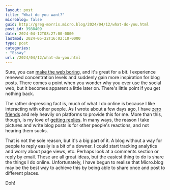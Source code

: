 ```yaml
---
layout: post
title: "What do you want?"
microblog: false
guid: http://greg-morris.micro.blog/2024/04/12/what-do-you.html
post_id: 3988409
date: 2024-04-12T08:27:00-0000
lastmod: 2024-05-22T16:02:10-0000
type: post
categories:
- "Essay"
url: /2024/04/12/what-do-you.html
---
```

Sure, you can [make the web boring](https://gregmorris.co.uk/2024/04/09/phone-boredom.html), and it's great for a bit. I experience renewed concentration levels and suddenly gain more inspiration for blog posts. There comes a point when you wonder why you ever use the social web, but it becomes apparent a little later on. There's little point if you get nothing back.

The rather depressing fact is, much of what I do online is because I like interacting with other people. As I wrote about a few days ago, I have [zero friends](2024/04/10/an-examined-life-with-no-friends.html) and rely heavily on platforms to provide this for me. More than this, though, is my love of [getting replies](/2021/06/28/more-comments-and.html). In many ways, the reason I take pictures and write blog posts is for other people's reactions, and not hearing them sucks.

That is not the sole reason, but it's a big part of it. A blog without a way for people to reply easily is a bit of a downer. I could start tracking analytics and worry about page views, etc. Perhaps look at a comments section or reply by email. These are all great ideas, but the easiest thing to do is share the things I do online. Unfortunately, I have begun to realise that Micro.blog may be the best way to achieve this by being able to share once and post to different places.

Doh!
